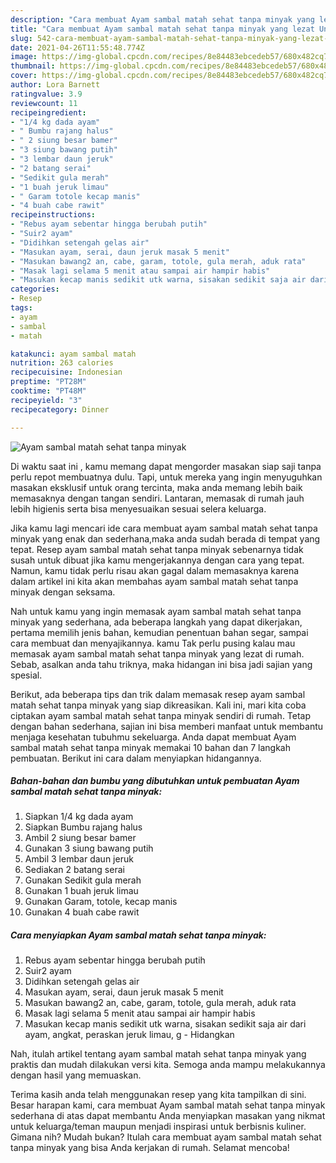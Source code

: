```yaml
---
description: "Cara membuat Ayam sambal matah sehat tanpa minyak yang lezat Untuk Jualan"
title: "Cara membuat Ayam sambal matah sehat tanpa minyak yang lezat Untuk Jualan"
slug: 542-cara-membuat-ayam-sambal-matah-sehat-tanpa-minyak-yang-lezat-untuk-jualan
date: 2021-04-26T11:55:48.774Z
image: https://img-global.cpcdn.com/recipes/8e84483ebcedeb57/680x482cq70/ayam-sambal-matah-sehat-tanpa-minyak-foto-resep-utama.jpg
thumbnail: https://img-global.cpcdn.com/recipes/8e84483ebcedeb57/680x482cq70/ayam-sambal-matah-sehat-tanpa-minyak-foto-resep-utama.jpg
cover: https://img-global.cpcdn.com/recipes/8e84483ebcedeb57/680x482cq70/ayam-sambal-matah-sehat-tanpa-minyak-foto-resep-utama.jpg
author: Lora Barnett
ratingvalue: 3.9
reviewcount: 11
recipeingredient:
- "1/4 kg dada ayam"
- " Bumbu rajang halus"
- " 2 siung besar bamer"
- "3 siung bawang putih"
- "3 lembar daun jeruk"
- "2 batang serai"
- "Sedikit gula merah"
- "1 buah jeruk limau"
- " Garam totole kecap manis"
- "4 buah cabe rawit"
recipeinstructions:
- "Rebus ayam sebentar hingga berubah putih"
- "Suir2 ayam"
- "Didihkan setengah gelas air"
- "Masukan ayam, serai, daun jeruk masak 5 menit"
- "Masukan bawang2 an, cabe, garam, totole, gula merah, aduk rata"
- "Masak lagi selama 5 menit atau sampai air hampir habis"
- "Masukan kecap manis sedikit utk warna, sisakan sedikit saja air dari ayam, angkat, peraskan jeruk limau, g Hidangkan"
categories:
- Resep
tags:
- ayam
- sambal
- matah

katakunci: ayam sambal matah 
nutrition: 263 calories
recipecuisine: Indonesian
preptime: "PT28M"
cooktime: "PT48M"
recipeyield: "3"
recipecategory: Dinner

---
```



![Ayam sambal matah sehat tanpa minyak](https://img-global.cpcdn.com/recipes/8e84483ebcedeb57/680x482cq70/ayam-sambal-matah-sehat-tanpa-minyak-foto-resep-utama.jpg)

Di waktu  saat ini , kamu memang dapat mengorder masakan siap saji tanpa perlu repot membuatnya dulu. Tapi, untuk mereka yang ingin menyuguhkan masakan eksklusif untuk orang tercinta, maka anda memang lebih baik memasaknya dengan tangan sendiri. Lantaran, memasak di rumah jauh lebih higienis serta bisa menyesuaikan sesuai selera keluarga.

Jika kamu lagi mencari ide cara membuat ayam sambal matah sehat tanpa minyak yang enak dan sederhana,maka anda sudah berada di tempat yang tepat. Resep ayam sambal matah sehat tanpa minyak  sebenarnya tidak susah untuk dibuat jika kamu mengerjakannya dengan cara yang tepat. Namun, kamu tidak perlu risau akan gagal dalam memasaknya 
karena dalam artikel ini kita akan membahas ayam sambal matah sehat tanpa minyak dengan seksama.  



Nah untuk kamu yang ingin memasak ayam sambal matah sehat tanpa minyak yang sederhana, ada beberapa langkah yang dapat dikerjakan, pertama memilih jenis bahan, kemudian penentuan bahan segar, sampai cara membuat dan menyajikannya. kamu Tak perlu pusing kalau mau memasak ayam sambal matah sehat tanpa minyak yang lezat di rumah. Sebab, asalkan anda  tahu triknya, maka hidangan ini bisa jadi sajian yang spesial.

Berikut, ada beberapa tips dan trik dalam memasak resep ayam sambal matah sehat tanpa minyak yang siap dikreasikan. Kali ini, mari kita coba ciptakan ayam sambal matah sehat tanpa minyak sendiri di rumah. Tetap dengan bahan sederhana, sajian ini bisa memberi manfaat untuk membantu menjaga kesehatan tubuhmu sekeluarga. Anda dapat membuat Ayam sambal matah sehat tanpa minyak memakai 10 bahan dan 7 langkah pembuatan. Berikut ini cara dalam menyiapkan hidangannya.

<!--inarticleads1-->

##### Bahan-bahan dan bumbu yang dibutuhkan untuk pembuatan Ayam sambal matah sehat tanpa minyak:

1. Siapkan 1/4 kg dada ayam
1. Siapkan  Bumbu rajang halus
1. Ambil  2 siung besar bamer
1. Gunakan 3 siung bawang putih
1. Ambil 3 lembar daun jeruk
1. Sediakan 2 batang serai
1. Gunakan Sedikit gula merah
1. Gunakan 1 buah jeruk limau
1. Gunakan  Garam, totole, kecap manis
1. Gunakan 4 buah cabe rawit




<!--inarticleads2-->

##### Cara menyiapkan Ayam sambal matah sehat tanpa minyak:

1. Rebus ayam sebentar hingga berubah putih
1. Suir2 ayam
1. Didihkan setengah gelas air
1. Masukan ayam, serai, daun jeruk masak 5 menit
1. Masukan bawang2 an, cabe, garam, totole, gula merah, aduk rata
1. Masak lagi selama 5 menit atau sampai air hampir habis
1. Masukan kecap manis sedikit utk warna, sisakan sedikit saja air dari ayam, angkat, peraskan jeruk limau, g - Hidangkan




Nah, itulah artikel tentang  ayam sambal matah sehat tanpa minyak  yang praktis dan mudah dilakukan versi kita. Semoga anda mampu melakukannya dengan hasil yang memuaskan. 

Terima kasih anda telah menggunakan resep yang kita tampilkan di sini. Besar harapan kami, cara membuat  Ayam sambal matah sehat tanpa minyak sederhana di atas dapat membantu Anda menyiapkan masakan yang nikmat untuk keluarga/teman maupun menjadi inspirasi untuk berbisnis kuliner. Gimana nih? Mudah bukan? Itulah cara membuat ayam sambal matah sehat tanpa minyak yang bisa Anda kerjakan di rumah. Selamat mencoba!

